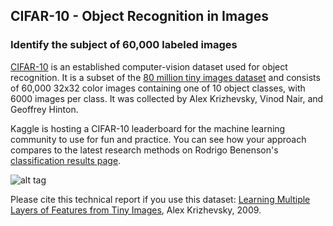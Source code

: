## CIFAR-10 - Object Recognition in Images

### Identify the subject of 60,000 labeled images

[CIFAR-10](http://www.cs.toronto.edu/~kriz/cifar.html) is an established computer-vision dataset used for object 
recognition. It is a subset of the [80 million tiny images dataset](http://groups.csail.mit.edu/vision/TinyImages/) and consists of 60,000 32x32 color images containing one of 10 object classes, with 6000 images per class. It was collected by Alex Krizhevsky, Vinod Nair, and Geoffrey Hinton.

Kaggle is hosting a CIFAR-10 leaderboard for the machine learning community to use for fun and practice. You can see how 
your approach compares to the latest research methods on Rodrigo Benenson's [classification results page](http://rodrigob.github.io/are_we_there_yet/build/classification_datasets_results.html).

![alt tag](https://github.com/noelnamai/kaggle/blob/master/CIFAR-10_object_recognition_in_images/img/cifar-10.png)

Please cite this technical report if you use this dataset: [Learning Multiple Layers of Features from Tiny Images](http://www.cs.toronto.edu/~kriz/learning-features-2009-TR.pdf), Alex Krizhevsky, 2009.
